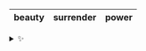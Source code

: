 | beauty | surrender | power |
| :----: | :-------: | :---: |

<details>
  <summary>✨</summary>
  These words are chosen at random each day. New words will appear here tomorrow morning.
</details>